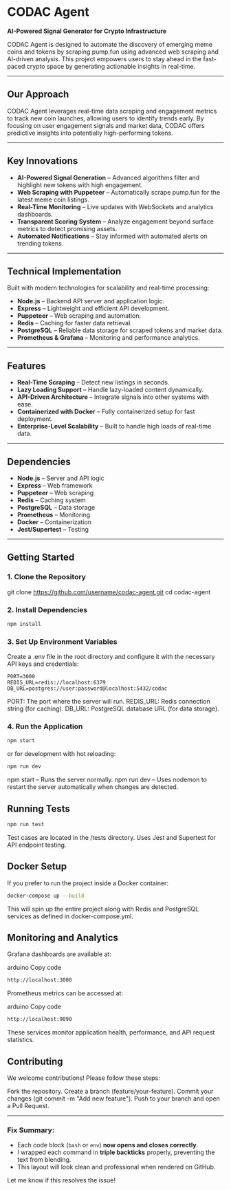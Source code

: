# CODAC Agent
**AI-Powered Signal Generator for Crypto Infrastructure**

CODAC Agent is designed to automate the discovery of emerging meme coins and tokens by scraping pump.fun using advanced web scraping and AI-driven analysis. This project empowers users to stay ahead in the fast-paced crypto space by generating actionable insights in real-time.

---

## Our Approach
CODAC Agent leverages real-time data scraping and engagement metrics to track new coin launches, allowing users to identify trends early. By focusing on user engagement signals and market data, CODAC offers predictive insights into potentially high-performing tokens.

---

## Key Innovations
- **AI-Powered Signal Generation** – Advanced algorithms filter and highlight new tokens with high engagement.
- **Web Scraping with Puppeteer** – Automatically scrape pump.fun for the latest meme coin listings.
- **Real-Time Monitoring** – Live updates with WebSockets and analytics dashboards.
- **Transparent Scoring System** – Analyze engagement beyond surface metrics to detect promising assets.
- **Automated Notifications** – Stay informed with automated alerts on trending tokens.

---

##  Technical Implementation
Built with modern technologies for scalability and real-time processing:
- **Node.js** – Backend API server and application logic.
- **Express** – Lightweight and efficient API development.
- **Puppeteer** – Web scraping and automation.
- **Redis** – Caching for faster data retrieval.
- **PostgreSQL** – Reliable data storage for scraped tokens and market data.
- **Prometheus & Grafana** – Monitoring and performance analytics.

---

##  Features
- **Real-Time Scraping** – Detect new listings in seconds.
- **Lazy Loading Support** – Handle lazy-loaded content dynamically.
- **API-Driven Architecture** – Integrate signals into other systems with ease.
- **Containerized with Docker** – Fully containerized setup for fast deployment.
- **Enterprise-Level Scalability** – Built to handle high loads of real-time data.

---

##  Dependencies
- **Node.js** – Server and API logic
- **Express** – Web framework
- **Puppeteer** – Web scraping
- **Redis** – Caching system
- **PostgreSQL** – Data storage
- **Prometheus** – Monitoring
- **Docker** – Containerization
- **Jest/Supertest** – Testing

---

##  Getting Started

### 1. Clone the Repository
git clone https://github.com/username/codac-agent.git
cd codac-agent

### 2. Install Dependencies
```bash
npm install
```
### 3. Set Up Environment Variables
Create a .env file in the root directory and configure it with the necessary API keys and credentials:
```env
PORT=3000
REDIS_URL=redis://localhost:6379
DB_URL=postgres://user:password@localhost:5432/codac
```
PORT: The port where the server will run.
REDIS_URL: Redis connection string (for caching).
DB_URL: PostgreSQL database URL (for data storage).

### 4. Run the Application
```bash
npm start
```
or for development with hot reloading:
```bash
npm run dev
```
npm start – Runs the server normally.
npm run dev – Uses nodemon to restart the server automatically when changes are detected.

##  Running Tests
```bash
npm run test
```
Test cases are located in the /tests directory.
Uses Jest and Supertest for API endpoint testing.

##  Docker Setup
If you prefer to run the project inside a Docker container:
```bash
docker-compose up --build
```
This will spin up the entire project along with Redis and PostgreSQL services as defined in docker-compose.yml.

## Monitoring and Analytics
Grafana dashboards are available at:

arduino
Copy code
```bash
http://localhost:3000
```
Prometheus metrics can be accessed at:

arduino
Copy code
```bash
http://localhost:9090
```
These services monitor application health, performance, and API request statistics.

##  Contributing
We welcome contributions! Please follow these steps:

Fork the repository.
Create a branch (feature/your-feature).
Commit your changes (git commit -m "Add new feature").
Push to your branch and open a Pull Request.


---

### **Fix Summary:**
- Each code block (`bash` or `env`) **now opens and closes correctly**.
- I wrapped each command in **triple backticks** properly, preventing the text from blending.
- This layout will look clean and professional when rendered on GitHub.

Let me know if this resolves the issue!


